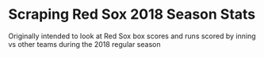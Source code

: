 # Scraping Red Sox 2018 Season Stats

Originally intended to look at Red Sox box scores and runs scored by inning vs other teams during the 2018 regular season
